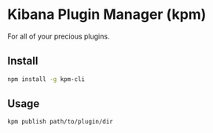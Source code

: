 # Kibana Plugin Manager (kpm)

For all of your precious plugins.

## Install

```sh
npm install -g kpm-cli
```

## Usage

```sh
kpm publish path/to/plugin/dir
```
